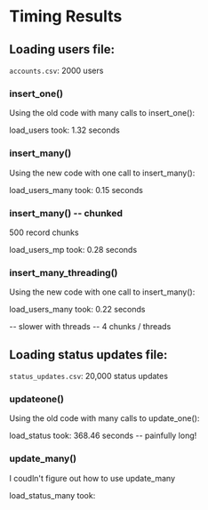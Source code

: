 # Timing Results

## Loading users file:

`accounts.csv`: 2000 users

### insert_one()

Using the old code with many calls to insert_one():

load_users took: 1.32 seconds

### insert_many()

Using the new code with one call to insert_many():

load_users_many took: 0.15 seconds

### insert_many() -- chunked

500 record chunks

load_users_mp took: 0.28 seconds

### insert_many_threading()

Using the new code with one call to insert_many():

load_users_many took: 0.22 seconds

 -- slower with threads -- 4 chunks / threads


## Loading status updates file:

`status_updates.csv`: 20,000 status updates

### updateone()

Using the old code with many calls to update_one():

load_status took: 368.46 seconds -- painfully long!

### update_many()

I coudln't figure out how to use update_many

load_status_many took:

